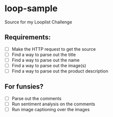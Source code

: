 # loop-sample

Source for my Looplist Challenge

## Requirements:
- [ ] Make the HTTP request to get the source
- [ ] Find a way to parse out the title
- [ ] Find a way to parse out the name
- [ ] Find a way to parse out the image(s)
- [ ] Find a way to parse out the product description

## For funsies?
- [ ] Parse out the comments
- [ ] Run sentiment analysis on the comments
- [ ] Run image captioning over the images
